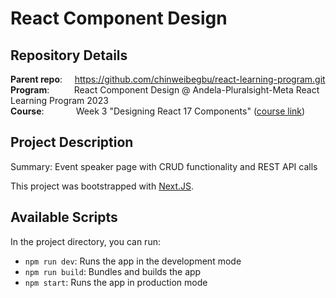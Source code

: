 # React Component Design
## Repository Details
**Parent repo**:
&nbsp;&nbsp;&nbsp;
https://github.com/chinweibegbu/react-learning-program.git
<br>
**Program**:
&nbsp;&nbsp;&nbsp;&nbsp;&nbsp;&nbsp;&nbsp;&nbsp;
React Component Design @ Andela-Pluralsight-Meta React Learning Program 2023
<br> 
**Course**:
&nbsp;&nbsp;&nbsp;&nbsp;&nbsp;&nbsp;&nbsp;&nbsp;&nbsp;&nbsp;&nbsp;
Week 3 "Designing React 17 Components" ([course link](https://app.pluralsight.com/library/courses/react-components-designing))

## Project Description
Summary: Event speaker page with CRUD functionality and REST API calls

This project was bootstrapped with [Next.JS](https://nextjs.org/).

## Available Scripts

In the project directory, you can run:
* `npm run dev`: Runs the app in the development mode
* `npm run build`: Bundles and builds the app
* `npm start`: Runs the app in production mode
